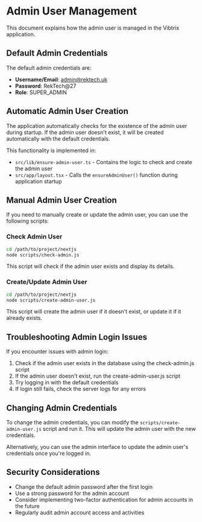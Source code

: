 # Admin User Management

This document explains how the admin user is managed in the Vibtrix application.

## Default Admin Credentials

The default admin credentials are:

- **Username/Email**: admin@rektech.uk
- **Password**: RekTech@27
- **Role**: SUPER_ADMIN

## Automatic Admin User Creation

The application automatically checks for the existence of the admin user during startup. If the admin user doesn't exist, it will be created automatically with the default credentials.

This functionality is implemented in:
- `src/lib/ensure-admin-user.ts` - Contains the logic to check and create the admin user
- `src/app/layout.tsx` - Calls the `ensureAdminUser()` function during application startup

## Manual Admin User Creation

If you need to manually create or update the admin user, you can use the following scripts:

### Check Admin User

```bash
cd /path/to/project/nextjs
node scripts/check-admin.js
```

This script will check if the admin user exists and display its details.

### Create/Update Admin User

```bash
cd /path/to/project/nextjs
node scripts/create-admin-user.js
```

This script will create the admin user if it doesn't exist, or update it if it already exists.

## Troubleshooting Admin Login Issues

If you encounter issues with admin login:

1. Check if the admin user exists in the database using the check-admin.js script
2. If the admin user doesn't exist, run the create-admin-user.js script
3. Try logging in with the default credentials
4. If login still fails, check the server logs for any errors

## Changing Admin Credentials

To change the admin credentials, you can modify the `scripts/create-admin-user.js` script and run it. This will update the admin user with the new credentials.

Alternatively, you can use the admin interface to update the admin user's credentials once you're logged in.

## Security Considerations

- Change the default admin password after the first login
- Use a strong password for the admin account
- Consider implementing two-factor authentication for admin accounts in the future
- Regularly audit admin account access and activities
